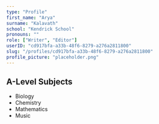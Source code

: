 ```yaml
---
type: "Profile"
first_name: "Arya"
surname: "Kalavath"
school: "Kendrick School"
pronouns: ""
role: ["Writer", "Editor"]
userID: "cd917bfa-a33b-48f6-8279-a276a2811800"
slug: "/profiles/cd917bfa-a33b-48f6-8279-a276a2811800"
profile_picture: "placeholder.png"
---
```


## A-Level Subjects

- Biology
- Chemistry
- Mathematics
- Music
    